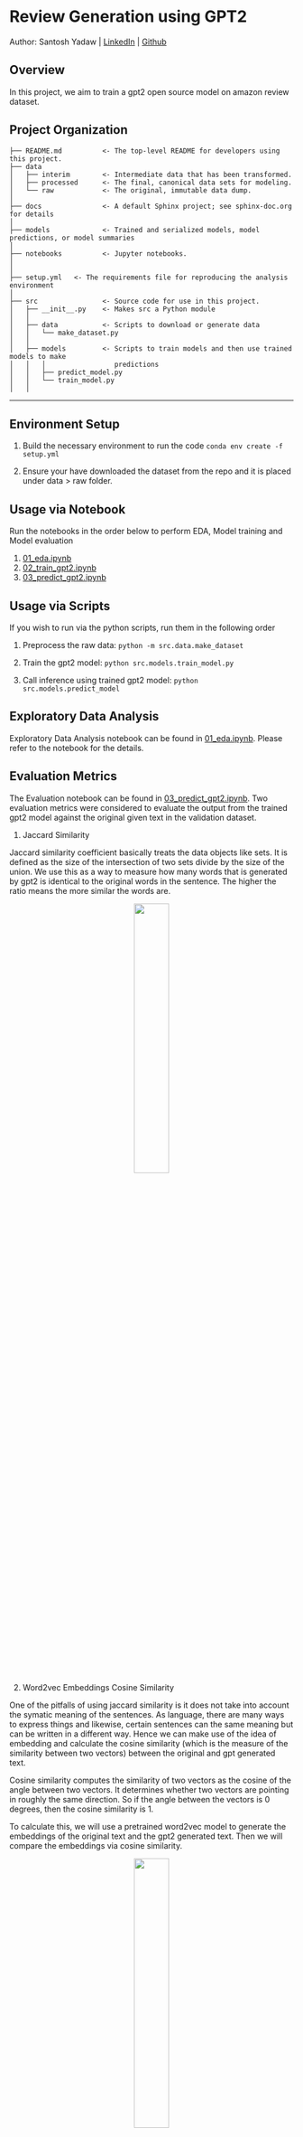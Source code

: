 Review Generation using GPT2
==============================

Author: Santosh Yadaw | [LinkedIn](https://www.linkedin.com/in/santosh-yadaw-b32025111/) | [Github](https://github.com/SantoshYadaw/)

Overview
------------

In this project, we aim to train a gpt2 open source model on amazon review dataset.

Project Organization
------------

    ├── README.md          <- The top-level README for developers using this project.
    ├── data
    │   ├── interim        <- Intermediate data that has been transformed.
    │   ├── processed      <- The final, canonical data sets for modeling.
    │   └── raw            <- The original, immutable data dump.
    │
    ├── docs               <- A default Sphinx project; see sphinx-doc.org for details
    │
    ├── models             <- Trained and serialized models, model predictions, or model summaries
    │
    ├── notebooks          <- Jupyter notebooks. 
    │
    │
    ├── setup.yml   <- The requirements file for reproducing the analysis environment
    │
    ├── src                <- Source code for use in this project.
    │   ├── __init__.py    <- Makes src a Python module
    │   │
    │   ├── data           <- Scripts to download or generate data
    │   │   └── make_dataset.py
    │   │
    │   ├── models         <- Scripts to train models and then use trained models to make
    │   │   │                 predictions
    │   │   ├── predict_model.py
    │   │   └── train_model.py
    │   │

--------

Environment Setup
------------
1. Build the necessary environment to run the code
```conda env create -f setup.yml```

2. Ensure your have downloaded the dataset from the repo and it is placed under data > raw folder.


Usage via Notebook
------------
Run the notebooks in the order below to perform EDA, Model training and Model evaluation

1. [01_eda.ipynb](notebooks/01_eda.ipynb)
2. [02_train_gpt2.ipynb](notebooks/02_train_gpt2.ipynb)
3. [03_predict_gpt2.ipynb](notebooks/03_predict_gpt2.ipynb)

Usage via Scripts
------------
If you wish to run via the python scripts, run them in the following order

1. Preprocess the raw data:
``` python -m src.data.make_dataset ```

2. Train the gpt2 model:
``` python src.models.train_model.py ```

3. Call inference using trained gpt2 model:
``` python src.models.predict_model ```

Exploratory Data Analysis
------------

Exploratory Data Analysis notebook can be found in [01_eda.ipynb](notebooks/01_eda.ipynb). Please refer to the notebook for the details.


Evaluation Metrics
------------
The Evaluation notebook can be found in [03_predict_gpt2.ipynb](notebooks/03_predict_gpt2.ipynb). Two evaluation metrics were considered to evaluate the output from the trained gpt2 model against the original given text in the validation dataset.

1. Jaccard Similarity

Jaccard similarity coefficient basically treats the data objects like sets. It is defined as the size of the intersection of two sets divide by the size of the union. We use this as a way to measure how many words that is generated by gpt2 is identical to the original words in the sentence. The higher the ratio means the more similar the words are.

<p align="center">
  <img src="figures/jaccard_similarity.png" width=35%/>
  <br>                  
</p>

2. Word2vec Embeddings Cosine Similarity 

One of the pitfalls of using jaccard similarity is it does not take into account the symatic meaning of the sentences. As language, there are many ways to express things and likewise, certain sentences can the same meaning but can be written in a different way. Hence we can make use of the idea of embedding and calculate the cosine similarity (which is the measure of the similarity between two vectors) between the original and gpt generated text. 

Cosine similarity computes the similarity of two vectors as the cosine of the angle between two vectors. It determines whether two vectors are pointing in roughly the same direction. So if the angle between the vectors is 0 degrees, then the cosine similarity is 1.

To calculate this, we will use a pretrained word2vec model to generate the embeddings of the original text and the gpt2 generated text. Then we will compare the embeddings via cosine similarity.

<p align="center">
  <img src="figures/cosine_similarity.png" width=35%/>
  <br>                  
</p>

Model's Performance
------------
More indepth analysis of the performance performance can be found in [03_predict_gpt2.ipynb](notebooks/03_predict_gpt2.ipynb).

GPT2 Evaluation Results Summary
<p align="center">
  <img src="figures/full_score.png" width=35%/>
  <br>                  
</p>

a. Overall observation using Jaccard Similarity Score

1. From the above summary, the average jaccard similarity score calculated on the validation set is 0.8 with min score of 0.05 and max score of 1.0. This means the generated text on average are only 80% similar to the original text which seems to indicate a pretty good score.
2. In general, the jaccard score is higher for given sentences that are shorter in length.
3. The limitation with jaccard similiarity:
- is it does not capture the magnitude or direction of the vectors and hence it may not reflec the strength of the similarity
- Does not consider the order or the context of the words and it may miss semantic variations that could be generated by gpt2

Statistics of samples with higher than average jaccard score
<p align="center">
  <img src="figures/jaccard_score_high.png" width=35%/>
  <br>                  
</p>

Statistics of samples with low than average jaccard score
<p align="center">
  <img src="figures/jaccard_score_low.png" width=35%/>
  <br>                  
</p>


b. Overall observations on Cosine Similarity Score

1. From the above summary, the average cosine similarity score between the original and gpt2 generated text on validation data is around 0.78 with min score of 0.02 and maximum score 1.0
2. Similar to jaccard similarity score, the cosine similarity score of the gpt2 generated text is higher when the original sentences have less words

Statistics of samples with high than average cosine similarity score
<p align="center">
  <img src="figures/cosine_score_high.png" width=35%/>
  <br>                  
</p>

Statistics of samples with lower than average cosine similarity score
<p align="center">
  <img src="figures/cosine_score_high.png" width=35%/>
  <br>                  
</p>

Future Work
------------
- [ ] Write test cases for function
- [ ] Overall we can see the generated text are not quite identical to the original text. This is expected since we only trained the model on 6 epochs and the loss had not yet converged. Hence we can try to train the model until convergence.
- [ ] Maybe we can try to retrain the model using a reviews dataset first and then use the current dataset and fine tune it.
- [ ] Using pretraind word2vec may not be the best way to measure and evaluate the quality of the text generated since its a quantitative approach. Perhaps incorporating a more qualitiative approach too might be needed to fully evaluate the gpt2 generated text - coherence etc, BLEU or ROGUE
- [ ] Using sentence transformers to generate embeddings rather than word2vec.

References
------------
- https://huggingface.co/gpt2